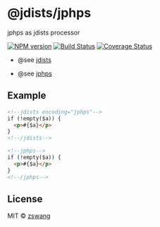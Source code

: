 # @jdists/jphps

jphps as jdists processor

[![NPM version][npm-image]][npm-url] [![Build Status][travis-image]][travis-url] [![Coverage Status][coverage-image]][coverage-url]

* @see [jdists](https://github.com/zswang/jdists)

* @see [jphps](https://github.com/zswang/jphps)

## Example

```html
<!--jdists encoding="jphps"-->
if (!empty($a)) {
  <p>#{$a}</p>
}
<!--/jdists-->

<!--jphps-->
if (!empty($a)) {
  <p>#{$a}</p>
}
<!--/jphps-->
```

## License

MIT © [zswang](http://weibo.com/zswang)

[npm-url]: https://badge.fury.io/js/%40jdists%2Fjphps
[npm-image]: https://badge.fury.io/js/%40jdists%2Fjphps.svg
[travis-url]: https://travis-ci.org/jdists/jphps
[travis-image]: https://travis-ci.org/jdists/jphps.svg?branch=master
[coverage-url]: https://coveralls.io/github/jdists/jphps?branch=master
[coverage-image]: https://coveralls.io/repos/jdists/jphps/badge.svg?branch=master&service=github
